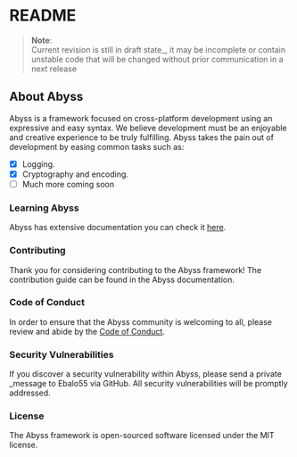 # README

> **Note**:\
> Current revision is still in draft state\_, it may be incomplete or contain unstable code that will be changed without prior communication in a next release

## About Abyss

Abyss is a framework focused on cross-platform development using an expressive and easy syntax. We believe development must be an enjoyable and creative experience to be truly fulfilling. Abyss takes the pain out of development by easing common tasks such as:

* [x] Logging.
* [x] Cryptography and encoding.
* [ ] Much more coming soon

### Learning Abyss

Abyss has extensive documentation you can check it [here](https://ebalo.gitbook.io/abyss/).

### Contributing

Thank you for considering contributing to the Abyss framework! The contribution guide can be found in the Abyss documentation.

### Code of Conduct

In order to ensure that the Abyss community is welcoming to all, please review and abide by the [Code of Conduct](CODE\_OF\_CONDUCT.md).

### Security Vulnerabilities

If you discover a security vulnerability within Abyss, please send a private \_message to Ebalo55 via GitHub. All security vulnerabilities will be promptly addressed.

### License

The Abyss framework is open-sourced software licensed under the MIT license.
